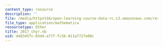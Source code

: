 ```yaml
---
content_type: resource
description: ''
file: /media/https%3A/open-learning-course-data-rc.s3.amazonaws.com/res-3-004-visualizing-materials-science-fall-2017/d48345fc65d4a77ffc56811a7727e08c_2017_chyr.nb
file_type: application/mathematica
resourcetype: Other
title: 2017_chyr.nb
uid: d48345fc-65d4-a77f-fc56-811a7727e08c
---
```

